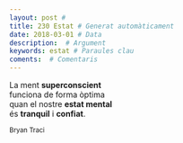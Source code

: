 ```yaml
---
layout: post #
title: 230 Estat # Generat automàticament
date: 2018-03-01 # Data
description:  # Argument
keywords: estat # Paraules clau
coments:  # Comentaris
---
```


La ment **superconscient** <br />
funciona de forma òptima <br />
quan el nostre **estat mental** <br />
és **tranquil** i **confiat**. <br />

<small>Bryan Traci</small>
